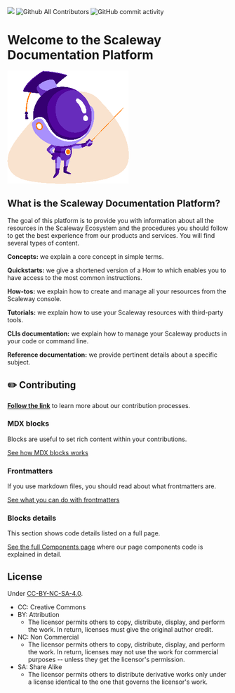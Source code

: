 ![](https://img.shields.io/badge/documentation-Scaleway-rebeccapurple)
![Github All Contributors](https://img.shields.io/github/all-contributors/scaleway/docs-content)
![GitHub commit activity](https://img.shields.io/github/commit-activity/w/scaleway/docs-content)

# Welcome to the Scaleway Documentation Platform

![](./docs/images/prof_mascotte@2x.png)

## What is the Scaleway Documentation Platform?

The goal of this platform is to provide you with information about all the resources in the Scaleway Ecosystem and the procedures you should follow to get the best experience from our products and services. You will find several types of content.

**Concepts:** we explain a core concept in simple terms.

**Quickstarts:** we give a shortened version of a How to which enables you to have access to the most common instructions.

**How-tos:** we explain how to create and manage all your resources from the Scaleway console.

**Tutorials:** we explain how to use your Scaleway resources with third-party tools.

**CLIs documentation:** we explain how to manage your Scaleway products in your code or command line.

**Reference documentation:** we provide pertinent details about a specific subject.

## ✏️ **Contributing**

[**Follow the link**](./docs/CONTRIBUTING.md) to learn more about our contribution processes.

### MDX blocks

Blocks are useful to set rich content within your contributions.

[See how MDX blocks works](./docs/CONTRIBUTING.md#mdx-blocks)

### Frontmatters

If you use markdown files, you should read about what frontmatters are.

[See what you can do with frontmatters](./docs/CONTRIBUTING.md#frontmatters)

### Blocks details

This section shows code details listed on a full page.

[See the full Components page](https://scaleway-docs.s3-website.fr-par.scw.cloud/components/) where our page components code is explained in detail.

## License

Under [CC-BY-NC-SA-4.0](https://fr.wikipedia.org/wiki/Licence_Creative_Commons).

- CC: Creative Commons
- BY: Attribution
  - The licensor permits others to copy, distribute, display, and perform the work. In return, licenses must give the original author credit.
- NC: Non Commercial
  - The licensor permits others to copy, distribute, display, and perform the work. In return, licenses may not use the work for commercial purposes -- unless they get the licensor's permission.
- SA: Share Alike
  - The licensor permits others to distribute derivative works only under a license identical to the one that governs the licensor's work.
